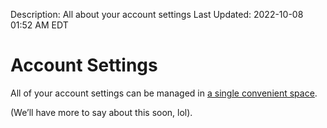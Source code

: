 Description: All about your account settings 
Last Updated: 2022-10-08 01:52 AM EDT

# Account Settings

All of your account settings can be managed in [a single convenient space](https://home.omg.lol/account).

(We’ll have more to say about this soon, lol).